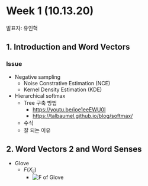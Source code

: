 # Week 1 (10.13.20)

발표자: 유인혁

## 1. Introduction and Word Vectors

### Issue

- Negative sampling
    - Noise Constrative Estimation (NCE)
    - Kernel Density Estimation (KDE)
- Hierarchical softmax
    - Tree 구축 방법
        - https://youtu.be/ioe1eeEWU0I
        - https://talbaumel.github.io/blog/softmax/
    - 수식
    - 잘 되는 이유

## 2. Word Vectors 2 and Word Senses

- Glove
    - $F(X_{ij})$
        - ![F of Glove](https://user-images.githubusercontent.com/47516855/96076940-836c1700-0ee9-11eb-8c9a-25247d7c4d6e.png)
